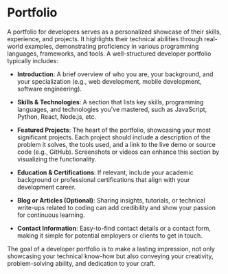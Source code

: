 # Portfolio

A portfolio for developers serves as a personalized showcase of their skills, experience, and projects. It highlights their technical abilities through real-world examples, demonstrating proficiency in various programming languages, frameworks, and tools. A well-structured developer portfolio typically includes:

- **Introduction**: A brief overview of who you are, your background, and your specialization (e.g., web development, mobile development, software engineering).
  
- **Skills & Technologies**: A section that lists key skills, programming languages, and technologies you've mastered, such as JavaScript, Python, React, Node.js, etc.

- **Featured Projects**: The heart of the portfolio, showcasing your most significant projects. Each project should include a description of the problem it solves, the tools used, and a link to the live demo or source code (e.g., GitHub). Screenshots or videos can enhance this section by visualizing the functionality.

- **Education & Certifications**: If relevant, include your academic background or professional certifications that align with your development career.

- **Blog or Articles (Optional)**: Sharing insights, tutorials, or technical write-ups related to coding can add credibility and show your passion for continuous learning.

- **Contact Information**: Easy-to-find contact details or a contact form, making it simple for potential employers or clients to get in touch.

The goal of a developer portfolio is to make a lasting impression, not only showcasing your technical know-how but also conveying your creativity, problem-solving ability, and dedication to your craft.
